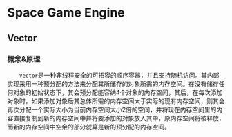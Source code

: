 ﻿# Space Game Engine
## Vector
### 概念&原理
&emsp;&emsp;`Vector`是一种非线程安全的可拓容的顺序容器，并且支持随机访问。其内部实现采用一种预分配的方法来分配其所储存的对象所需的内存空间。在没有储存任何对象的初始状态下，其会预分配能容纳4个对象的内存空间，其后，在每次添加对象时，如果添加对象后其总体所需的内存空间大于实际的现有内存空间，则其会再次分配一个实际大小为当前内存空间大小2倍的空间，并将现在内存空间里的内容直接复制到新的内存空间中并将要添加的对象放入其中，原内存空间将被释放，而新的内存空间中空余的部分就算是新的预分配的内存空间。